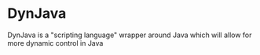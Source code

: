 # DynJava
DynJava is a "scripting language" wrapper around Java which will allow for more dynamic control in Java